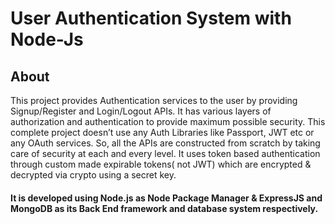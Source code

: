 # User Authentication System with Node-Js 
## About
This project provides Authentication services to the user by providing Signup/Register and Login/Logout APIs. It has various layers of authorization and authentication to provide maximum possible security. This complete project doesn’t use any Auth Libraries like Passport, JWT etc or any OAuth services. So, all the APIs are constructed from scratch by taking care of security at each and every level. It uses token based authentication through custom made expirable tokens( not JWT) which are encrypted & decrypted via crypto using a secret key.

#### It is developed using Node.js as Node Package Manager & ExpressJS and MongoDB as its Back End framework and database system respectively.

